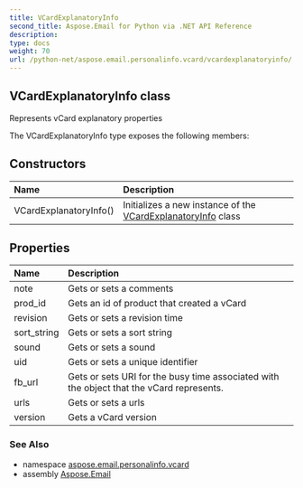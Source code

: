 ```yaml
---
title: VCardExplanatoryInfo
second_title: Aspose.Email for Python via .NET API Reference
description: 
type: docs
weight: 70
url: /python-net/aspose.email.personalinfo.vcard/vcardexplanatoryinfo/
---
```


## VCardExplanatoryInfo class

Represents vCard explanatory properties

The VCardExplanatoryInfo type exposes the following members:
## Constructors
| Name | Description |
| :- | :- |
|VCardExplanatoryInfo()|Initializes a new instance of the [VCardExplanatoryInfo](/email/python-net/aspose.email.personalinfo.vcard/vcardexplanatoryinfo/) class|
## Properties
| Name | Description |
| :- | :- |
|note|Gets or sets a comments|
|prod_id|Gets an id of product that created a vCard|
|revision|Gets or sets a revision time|
|sort_string|Gets or sets a sort string|
|sound|Gets or sets a sound|
|uid|Gets or sets a unique identifier|
|fb_url|Gets or sets URI for the busy time associated with the object that the vCard represents.|
|urls|Gets or sets a urls|
|version|Gets a vCard version|

### See Also

* namespace [aspose.email.personalinfo.vcard](/email/python-net/aspose.email.personalinfo.vcard/)
* assembly [Aspose.Email](/email/python-net/)

